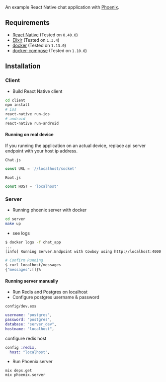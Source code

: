 An example React Native chat application with [Phoenix](http://www.phoenixframework.org/).

## Requirements

- [React Native](https://facebook.github.io/react-native/) (Tested on `0.40.0`)
- [Elixir](http://elixir-lang.org/) (Tested on `1.3.4`)
- [docker](https://www.docker.com/) (Tested on `1.13.0`)
- [docker-compose](https://docs.docker.com/compose/) (Tested on `1.10.0`)

## Installation

### Client

- Build React Native client

```bash
cd client
npm install
# ios
react-native run-ios
# android
react-native run-android
```

#### Running on real device

If you running the application on an actual device, replace api server endpoint with your host ip address.

`Chat.js`

```js
const URL = '//localhost/socket'
```

`Root.js`

```js
const HOST = 'localhost'
```

### Server

- Running phoenix server with docker

```bash
cd server
make up
```

- see logs

```bash
$ docker logs -f chat_app
...
[info] Running Server.Endpoint with Cowboy using http://localhost:4000

# Confirm Running
$ curl localhost/messages
{"messages":[]}%
```

#### Running server manually

- Run Redis and Postgres on localhost
- Configure postgres username & password

`config/dev.exs`

```elixir
username: "postgres",
password: "postgres",
database: "server_dev",
hostname: "localhost",
```

configure redis host

```elixir
config :redix,
  host: "localhost",
```

- Run Phoenix server

```
mix deps.get
mix phoenix.server
```
